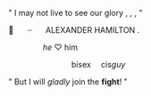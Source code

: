 " I may not live to see our glory , , , "

🥂⠀ ⠀┈⠀⠀ ALEXANDER    HAMILTON .⠀

⠀⠀⠀⠀⠀⠀_he_        ♡        him

⠀⠀⠀⠀⠀⠀⠀⠀⠀⠀⠀bisex   ⠀ cis*guy*

" But I will *gladly* join the **fight**! "

